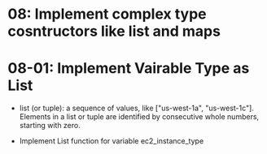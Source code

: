 # 08: Implement complex type cosntructors like list and maps
# 08-01: Implement Vairable Type as List
- list (or tuple): a sequence of values, like ["us-west-1a", "us-west-1c"]. Elements in a list or tuple are identified by consecutive whole numbers, starting with zero.

- Implement List function for variable ec2_instance_type